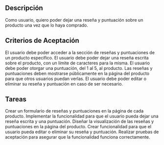 ## Descripción
Como usuario, quiero poder dejar una reseña y puntuación sobre un producto una vez que lo haya comprado.
## Criterios de Aceptación
El usuario debe poder acceder a la sección de reseñas y puntuaciones de un producto específico.
El usuario debe poder dejar una reseña escrita sobre el producto, con un límite de caracteres para la misma.
El usuario debe poder otorgar una puntuación, del 1 al 5, al producto.
Las reseñas y puntuaciones deben mostrarse públicamente en la página del producto para que otros usuarios puedan verlas.
El usuario debe poder editar o eliminar su reseña y puntuación en caso de ser necesario.
## Tareas
Crear un formulario de reseñas y puntuaciones en la página de cada producto.
Implementar la funcionalidad para que el usuario pueda dejar una reseña escrita y una puntuación.
Diseñar la visualización de las reseñas y puntuaciones en la página del producto.
Crear funcionalidad para que el usuario pueda editar o eliminar su reseña y puntuación.
Realizar pruebas de aceptación para asegurar que la funcionalidad funciona correctamente.
